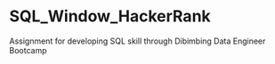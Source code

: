 # SQL_Window_HackerRank
Assignment for developing SQL skill through Dibimbing Data Engineer Bootcamp
